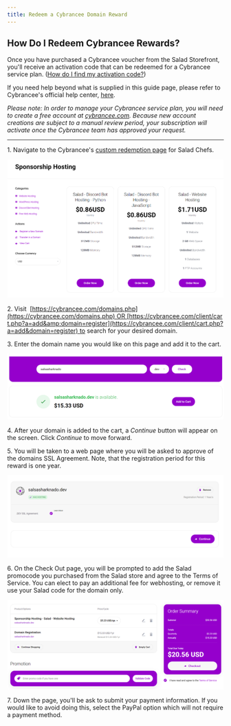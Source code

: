 ```yaml
---
title: Redeem a Cybrancee Domain Reward
---
```


## **How Do I Redeem Cybrancee Rewards?**

Once you have purchased a Cybrancee voucher from the Salad Storefront, you'll receive an activation code that can be
redeemed for a Cybrancee service plan.
([How do I find my activation code?](/docs/guides/using-salad/125-where-to-find-your-reward-redemption-code))

If you need help beyond what is supplied in this guide page, please refer to Cybrancee's official help center,
[here](https://cybrancee.com/learn/).

_Please note: In order to manage your Cybrancee service plan, you will need to create a free account at_
[_cybrancee.com_](https://cybrancee.com/)_. Because new account creations are subject to a manual review period, your
subscription will activate once the Cybrancee team has approved your request._

---

1. Navigate to the
Cybrancee's [custom redemption page](https://cybrancee.com/client/index.php?rp=%2Fstore%2Fsponsorship-hosting) for Salad
Chefs.

![Screenshot of Cybrancee Redemption page](../../../../content/images/rewards/redeeming-your-rewards/cybrancee-domain-1.png)

2\.
Visit  [https://cybrancee.com/domains.php](https://cybrancee.com/domains.php) OR [https://cybrancee.com/client/cart.php?a=add&amp;domain=register](https://cybrancee.com/client/cart.php?a=add&domain=register) to
search for your desired domain.

3\. Enter the domain name you would like on this page and add it to the cart.

![Screenshot of selected domain name with pricing](../../../../content/images/rewards/redeeming-your-rewards/cybrancee-domain-2.png)

4\. After your domain is added to the cart, a *Continue* button will appear on the screen. Click *Continue* to move
forward.

5\. You will be taken to a web page where you will be asked to approve of the domains SSL Agreement. Note, that the
registration period for this reward is one year.

![Screenshot of SSL agreement](../../../../content/images/rewards/redeeming-your-rewards/cybrancee-domain-4.png)

6\. On the Check Out page, you will be prompted to add the Salad promocode you purchased from the Salad store and agree
to the Terms of Service. You can elect to pay an additional fee for webhosting, or remove it use your Salad code for the
domain only.

![Screenshot of checkout page](../../../../content/images/rewards/redeeming-your-rewards/cybrancee-domain-6.png)

7\. Down the page, you'll be ask to submit your payment information. If you would like to avoid doing this, select the
PayPal option which will not require a payment method.
